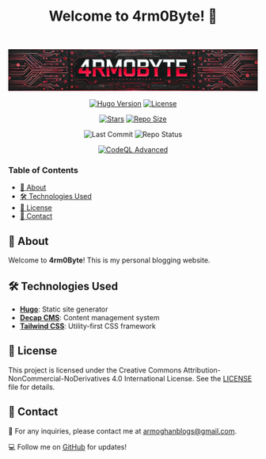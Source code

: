 <h1 align="center">Welcome to 4rm0Byte! 👋</h1>
<br>

<p align="center">
  <img src=".github/assets/banner.png" alt="4rm0Byte Banner" width="800">
</p>

<div align="center">

[![Hugo Version](https://img.shields.io/static/v1?label=HUGO&message=0.130.0&color=blue&logo=hugo&style=for-the-badge)](https://github.com/gohugoio/hugo/releases/tag/v0.130.0)
[![License](https://img.shields.io/badge/License-MIT-A855F7?style=for-the-badge&logo=opensourceinitiative&logoColor=white)](https://github.com/Armoghan-Blogs/4rm0Byte/blob/main/LICENSE)

[![Stars](https://img.shields.io/github/stars/Armoghan-Blogs/4rm0Byte?style=for-the-badge&logo=github&color=yellow)](https://github.com/Armoghan-Blogs/4rm0Byte/stargazers)
[![Repo Size](https://img.shields.io/github/repo-size/Armoghan-Blogs/4rm0Byte?style=for-the-badge&logo=github&logoColor=white)](https://github.com/Armoghan-Blogs/4rm0Byte)

![Last Commit](https://img.shields.io/github/last-commit/Armoghan-Blogs/4rm0Byte?style=for-the-badge)
![Repo Status](https://img.shields.io/badge/Status-Active-success?style=for-the-badge)

[![CodeQL Advanced](https://img.shields.io/github/actions/workflow/status/Armoghan-Blogs/4rm0Byte/codeql.yml?label=CodeQL&logo=github&color=blueviolet&style=for-the-badge)](https://github.com/Armoghan-Blogs/4rm0Byte/actions/workflows/codeql.yml)

</div>

### Table of Contents

- [📖 About](#-about)
- [🛠️ Technologies Used](#️-technologies-used)
- [📜 License](#-license)
- [📧 Contact](#-contact)

## 📖 About

Welcome to **4rm0Byte**! This is my personal blogging website.

## 🛠️ Technologies Used

- **[Hugo](https://gohugo.io/)**: Static site generator
- **[Decap CMS](https://decapcms.org/)**: Content management system
- **[Tailwind CSS](https://tailwindcss.com/)**: Utility-first CSS framework

## 📜 License

This project is licensed under the Creative Commons Attribution-NonCommercial-NoDerivatives 4.0 International License. See the [LICENSE](https://github.com/Armoghan-Blogs/4rm0Byte/blob/main/LICENSE) file for details.

## 📧 Contact

📩 For any inquiries, please contact me at [armoghanblogs@gmail.com](mailto:armoghanblogs@gmail.com).

💻 Follow me on [GitHub](https://github.com/Armoghan-ul-Mohmin) for updates!
